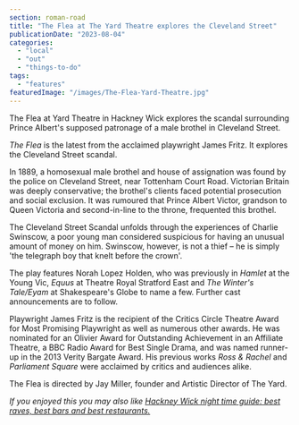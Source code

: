 ```yaml
---
section: roman-road
title: "The Flea at The Yard Theatre explores the Cleveland Street"
publicationDate: "2023-08-04"
categories: 
  - "local"
  - "out"
  - "things-to-do"
tags: 
  - "features"
featuredImage: "/images/The-Flea-Yard-Theatre.jpg"
---
```


The Flea at Yard Theatre in Hackney Wick explores the scandal surrounding Prince Albert's supposed patronage of a male brothel in Cleveland Street.

_The Flea_ is the latest from the acclaimed playwright James Fritz. It explores the Cleveland Street scandal.

In 1889, a homosexual male brothel and house of assignation was found by the police on Cleveland Street, near Tottenham Court Road. Victorian Britain was deeply conservative; the brothel's clients faced potential prosecution and social exclusion. It was rumoured that Prince Albert Victor, grandson to Queen Victoria and second-in-line to the throne, frequented this brothel. 

The Cleveland Street Scandal unfolds through the experiences of Charlie Swinscow, a poor young man considered suspicious for having an unusual amount of money on him. Swinscow, however, is not a thief – he is simply 'the telegraph boy that knelt before the crown'. 

The play features Norah Lopez Holden, who was previously in _Hamlet_ at the Young Vic, _Equus_ at Theatre Royal Stratford East and _The Winter's Tale/Eyam_ at Shakespeare's Globe to name a few. Further cast announcements are to follow. 

Playwright James Fritz is the recipient of the Critics Circle Theatre Award for Most Promising Playwright as well as numerous other awards. He was nominated for an Olivier Award for Outstanding Achievement in an Affiliate Theatre, a BBC Radio Award for Best Single Drama, and was named runner-up in the 2013 Verity Bargate Award. His previous works _Ross & Rachel_ and _Parliament Square_ were acclaimed by critics and audiences alike.

The Flea is directed by Jay Miller, founder and Artistic Director of The Yard.

_If you enjoyed this you may also like [Hackney Wick night time guide: best raves, best bars and best restaurants.](https://romanroadlondon.com/hackney-wick-bars-restaurants-raves/)_

